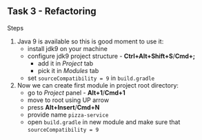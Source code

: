 ## Task 3 - Refactoring



Steps
1. Java 9 is available so this is good moment to use it:
   * install jdk9 on your machine
   * configure jdk9 project structure - **Ctrl+Alt+Shift+S**/**Cmd+;**
     * add it in *Project* tab
     * pick it in *Modules* tab
   * set `sourceCompatibility = 9` in `build.gradle`
1. Now we can create first module in project root directory:
    * go to *Project* panel - **Alt+1**/**Cmd+1**
    * move to root using UP arrow
    * press **Alt+Insert**/**Cmd+N**
    * provide name `pizza-service`
    * open `build.gradle` in new module and make sure that `sourceCompatibility = 9`
